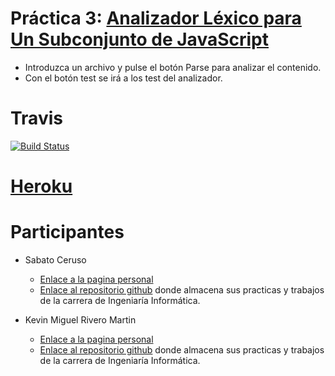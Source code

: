 # Práctica 3: [Analizador Léxico para Un Subconjunto de JavaScript](http://kevinrm.github.io/pl_practica_3/)

- Introduzca un archivo y pulse el botón Parse para analizar el contenido. 
- Con el botón test se irá a los test del analizador.

# Travis 
[![Build Status](https://travis-ci.org/KevinRM/pl_practica_3.svg)](https://travis-ci.org/KevinRM/pl_practica_3)

# [Heroku](https://js-lexical-analyzer.herokuapp.com/)

# Participantes 
- Sabato Ceruso
	- [Enlace a la pagina personal](http://alu0100764666.github.io)
	- [Enlace al repositorio github](https://github.com/alu0100764666) donde almacena sus practicas y trabajos de la carrera de Ingeniaría Informática.

- Kevin Miguel Rivero Martin
	- [Enlace a la pagina personal](http://kevinrm.github.io)
	- [Enlace al repositorio github](https://github.com/KevinRM) donde almacena sus practicas y trabajos de la carrera de Ingeniaría Informática. 
